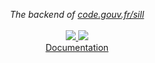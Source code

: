 <p align="center">
    <i>The backend of <a href="https://code.gouv.fr/sill">code.gouv.fr/sill</a></i>
    <br>
    <br>
    <a href="https://github.com/codegouvfr/sill-api/actions">
      <img src="https://github.com/codegouvfr/sill-api/workflows/ci/badge.svg?branch=main">
    </a>
    <a href="https://github.com/codegouvfr/sill#licence">
      <img src="https://img.shields.io/npm/l/sillfr">
    </a>
    <br/>
    <a href="https://github.com/codegouvfr/sill-docs/">Documentation</a>
</p>
